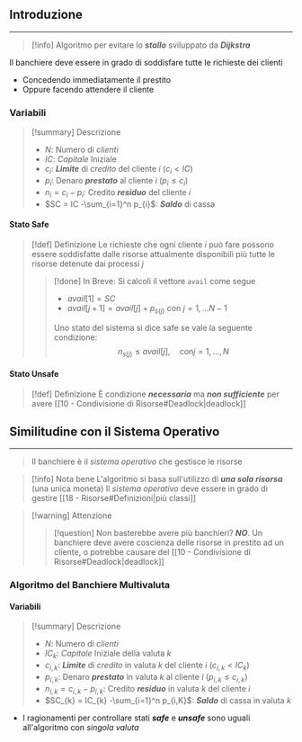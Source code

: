 ## Introduzione
---

>[!info] 
>Algoritmo per evitare lo ***stallo*** sviluppato da ***Dijkstra***


Il banchiere deve essere in grado di soddisfare tutte le richieste dei clienti
- Concedendo immediatamente il prestito
- Oppure facendo attendere il cliente

### Variabili
>[!summary] Descrizione
>- $N$: Numero di *clienti*
>- $IC$: *Capitale* Iniziale
>- $c_{i}$: ***Limite*** di *credito* del cliente $i$ ($c_{i}<IC$)
>- $p_{i}$: Denaro ***prestato*** al cliente $i$ ($p_{i}\leq c_{i}$)
>- $n_{i}=c_{i}-p_{i}$: Credito ***residuo*** del cliente $i$
>- $SC = IC -\sum_{i=1}^n p_{i}$: ***Saldo*** di cassa

#### Stato Safe
>[!def] Definizione
>Le richieste che ogni cliente $i$ può fare possono essere soddisfatte dalle risorse attualmente disponibili più tutte le risorse detenute dai processi $j$
>>[!done] In Breve:
>>Si calcoli il vettore `avail` come segue
>> - $avail[1]=SC$
>> - $avail[j+1]=avail[j]+p_{s(j)}$ con $j=1,\dots N-1$
>> 
>> Uno stato del sistema si dice safe se vale la seguente condizione:
>> $$n_{s(j)}\leq avail[j], \quad \text{con} j=1, \dots, N$$

#### Stato Unsafe
>[!def] Definizione
>È condizione ***necessaria*** ma ***non sufficiente*** per avere [[10 - Condivisione di Risorse#Deadlock|deadlock]]

## Similitudine con il Sistema Operativo
---
> Il banchiere è il *sistema operativo* che gestisce le risorse

>[!info] Nota bene
>L'algoritmo si basa sull'utilizzo di ***una sola risorsa*** (una unica moneta)
>Il *sistema operativo* deve essere in grado di gestire [[18 - Risorse#Definizioni|più classi]]

>[!warning] Attenzione
>>[!question] Non basterebbe avere più banchieri?
>> ***NO***.
>> Un banchiere deve avere coscienza delle risorse in prestito ad un cliente, o potrebbe causare del [[10 - Condivisione di Risorse#Deadlock|deadlock]]

### Algoritmo del Banchiere Multivaluta
#### Variabili
>[!summary] Descrizione
>- $N$: Numero di *clienti*
>- $IC_{k}$: *Capitale* Iniziale della valuta $k$
>- $c_{i,k}$: ***Limite*** di *credito* in valuta $k$ del cliente $i$ ($c_{i,k}<IC_{k}$)
>- $p_{i,k}$: Denaro ***prestato*** in valuta $k$ al cliente $i$ ($p_{i,k}\leq c_{i,k}$)
>- $n_{i,k}=c_{i,k}-p_{i,k}$: Credito ***residuo*** in valuta $k$ del cliente $i$
>- $SC_{k} = IC_{k} -\sum_{i=1}^n p_{i,K}$: ***Saldo*** di cassa in valuta $k$

- I ragionamenti per controllare stati ***safe*** e ***unsafe*** sono uguali all'algoritmo con *singola valuta*